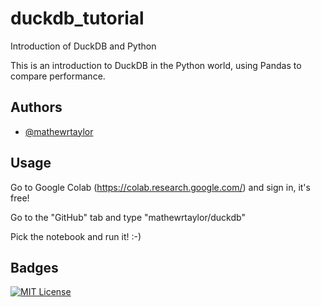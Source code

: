 # duckdb_tutorial
 Introduction of DuckDB and Python

This is an introduction to DuckDB in the Python world, using Pandas to compare performance.


## Authors

- [@mathewrtaylor](https://www.github.com/mathewrtaylor)

## Usage
Go to Google Colab (https://colab.research.google.com/) and sign in, it's free!

Go to the "GitHub" tab and type "mathewrtaylor/duckdb"

Pick the notebook and run it! :-)

## Badges

[![MIT License](https://img.shields.io/badge/License-MIT-green.svg)](https://choosealicense.com/licenses/mit/)